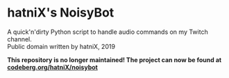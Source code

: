 # hatniX's NoisyBot  
A quick'n'dirty Python script to handle audio commands on my Twitch channel.  
Public domain written by hatniX, 2019  
  
**This repository is no longer maintained! The project can now be found at [codeberg.org/hatniX/noisybot](https://codeberg.org/hatniX/noisybot)**  
